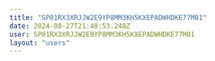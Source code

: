 ```yaml
---
title: "SP01RX3XRJJW2E9YP8MM3KH5KXEPADWHDKE77M01"
date: 2024-08-27T21:48:53.248Z
user: SP01RX3XRJJW2E9YP8MM3KH5KXEPADWHDKE77M01
layout: "users"
---
```

    
